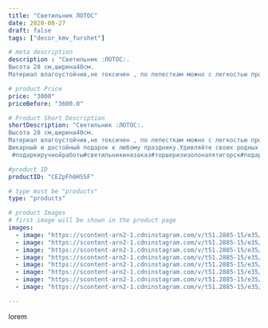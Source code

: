 ```yaml
---
title: "Светильник ЛОТОС"
date: 2020-08-27
draft: false
tags: ["decor_kmv_furshet"]

# meta description
description : "Светильник :ЛОТОС:.
Высота 28 см,ширина40см.
Материал влагоустойчив,не токсичен , по лепесткам можно с легкостью пройтись влажность салфеткой.Обязательно исполь"

# product Price
price: "3000"
priceBefore: "3600.0"

# Product Short Description
shortDescription: "Светильник :ЛОТОС:.
Высота 28 см,ширина40см.
Материал влагоустойчив,не токсичен , по лепесткам можно с легкостью пройтись влажность салфеткой.Обязательно использование только LED лампы( т.е та что не накаливаются )
Шикарный и достойный подарок к любому празднику.Удивляйте своих родных и близких.
 #подаркиручнойработы#светильникиназаказ#торшеризизолонапятигорск#подаркиназаказминеральныеводы#ростовыецветыминеральныеводы#украшениеутренниковпятигорск#"

#product ID
productID: "CEZpFh6HSSF"

# type must be "products"
type: "products"

# product Images
# first image will be shown in the product page
images:
  - image: "https://scontent-arn2-1.cdninstagram.com/v/t51.2885-15/e35/p1080x1080/118463150_312441140186236_8740538923596793618_n.jpg?tp=1&_nc_ht=scontent-arn2-1.cdninstagram.com&_nc_cat=104&_nc_ohc=uJlo-37rldoAX8m37j2&oh=d934eb931c9a213586b949a2e7010e1b&oe=607683C5&ig_cache_key=MjM4NTExODE3NDI4NTQ0NzE2NA%3D%3D.2"
  - image: "https://scontent-arn2-1.cdninstagram.com/v/t51.2885-15/e35/p1080x1080/118375503_1218396441854730_284279728295228330_n.jpg?tp=1&_nc_ht=scontent-arn2-1.cdninstagram.com&_nc_cat=106&_nc_ohc=7gtb0ol2j-EAX8yOdLw&oh=23e5feea7a299f5f1e6a57cfcb573a27&oe=607628D8&ig_cache_key=MjM4NTExODE3NDIyNjczNzk1MQ%3D%3D.2"
  - image: "https://scontent-arn2-1.cdninstagram.com/v/t51.2885-15/e35/p1080x1080/118477487_672037296850507_2747667642693406390_n.jpg?tp=1&_nc_ht=scontent-arn2-1.cdninstagram.com&_nc_cat=107&_nc_ohc=FhZw2GQ9N9YAX9eUEqu&oh=bf27d9835e12149aa274f7c9d8d12795&oe=60762A5D&ig_cache_key=MjM4NTExODE3NDI0MzU0NTk1NQ%3D%3D.2"
  - image: "https://scontent-arn2-1.cdninstagram.com/v/t51.2885-15/e35/p1080x1080/118401667_193254555487288_7398009277226087811_n.jpg?tp=1&_nc_ht=scontent-arn2-1.cdninstagram.com&_nc_cat=104&_nc_ohc=9UeZ75AVDSsAX-A_zHo&oh=c48d45012be1f257f75151426f08ef0d&oe=607481CB&ig_cache_key=MjM4NTExODE3NDI1MTg4NTU4NA%3D%3D.2"
  - image: "https://scontent-arn2-1.cdninstagram.com/v/t51.2885-15/e35/p1080x1080/118282149_637497400534858_53010694913098910_n.jpg?tp=1&_nc_ht=scontent-arn2-1.cdninstagram.com&_nc_cat=110&_nc_ohc=_uxIL8rFyZ0AX8saGVn&oh=6d6ca9a7f388e0bde9dc68774e798336&oe=60758718&ig_cache_key=MjM4NTExODE3NDI0MzY5MDc0MQ%3D%3D.2"
  - image: "https://scontent-arn2-1.cdninstagram.com/v/t51.2885-15/e35/p1080x1080/118255318_953595368384314_8322243747875195056_n.jpg?tp=1&_nc_ht=scontent-arn2-1.cdninstagram.com&_nc_cat=110&_nc_ohc=TbTmZ5wVGxgAX-VemtL&oh=41e01b23755a992f5a648597981d8017&oe=6074F262&ig_cache_key=MjM4NTExODE3NDI4NTU3NDQ5NA%3D%3D.2"
  - image: "https://scontent-arn2-1.cdninstagram.com/v/t51.2885-15/e35/p1080x1080/118275899_231624208190898_1422277883255392231_n.jpg?tp=1&_nc_ht=scontent-arn2-1.cdninstagram.com&_nc_cat=106&_nc_ohc=xKnUevqMqg4AX8fd_tC&oh=c2e9b69020feea42a5dd6d4d215580cf&oe=60761149&ig_cache_key=MjM4NTExODE3NDI2MDQ1NzgxMw%3D%3D.2"
  - image: "https://scontent-arn2-1.cdninstagram.com/v/t51.2885-15/e35/p1080x1080/118281044_304192644007132_5196172497252123346_n.jpg?tp=1&_nc_ht=scontent-arn2-1.cdninstagram.com&_nc_cat=104&_nc_ohc=DwzUsMpFvSEAX-jwYqw&oh=95c2348ebb088b332c28d88579a6f884&oe=607440F2&ig_cache_key=MjM4NTExODE3NDI3NzAxMDUwOA%3D%3D.2"

---
```

lorem
